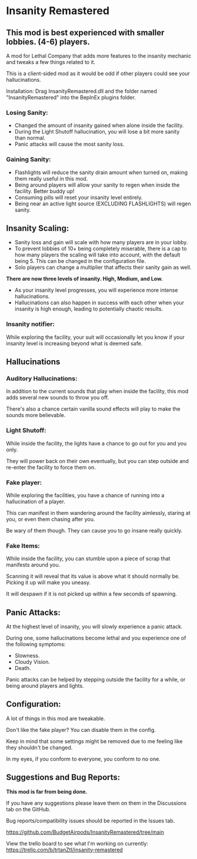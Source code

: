 # Insanity Remastered

## This mod is best experienced with smaller lobbies. (4-6) players.
A mod for Lethal Company that adds more features to the insanity mechanic and tweaks a few things related to it.

This is a client-sided mod as it would be odd if other players could see your hallucinations.

Installation:
Drag InsanityRemastered.dll and the folder named "InsanityRemastered" into the BepInEx plugins folder.


### Losing Sanity:
   - Changed the amount of insanity gained when alone inside the facility.
   - During the Light Shutoff hallucination, you will lose a bit more sanity than normal.
   - Panic attacks will cause the most sanity loss.

### Gaining Sanity:
   - Flashlights will reduce the sanity drain amount when turned on, making them really useful in this mod.
   - Being around players will allow your sanity to regen when inside the facility. Better buddy up!
   - Consuming pills will reset your insanity level entirely.
   - Being near an active light source (EXCLUDING FLASHLIGHTS) will regen sanity.

## Insanity Scaling:
   - Sanity loss and gain will scale with how many players are in your lobby.
   - To prevent lobbies of 10+ being completely miserable, there is a cap to how many players the scaling will take into account, with the default being 5. This can be changed in the configuration file.
   - Solo players can change a multiplier that affects their sanity gain as well.
     
**There are now three levels of insanity. High, Medium, and Low.**
   - As your insanity level progresses, you will experience more intense hallucinations.
   - Hallucinations can also happen in success with each other when your insanity is high enough, leading to potentially chaotic results.

### Insanity notifier:
While exploring the facility, your suit will occasionally let you know if your insanity level is increasing beyond what is deemed safe.

## Hallucinations

### Auditory Hallucinations:
In addition to the current sounds that play when inside the facility, this mod adds several new sounds to throw you off.

There's also a chance certain vanilla sound effects will play to make the sounds more believable.

### Light Shutoff:

While inside the facility, the lights have a chance to go out for you and you only.

They will power back on their own eventually, but you can step outside and re-enter the facility to force them on.


### Fake player:

While exploring the facilities, you have a chance of running into a hallucination of a player.

This can manifest in them wandering around the facility aimlessly, staring at you, or even them chasing after you.

Be wary of them though. They can cause you to go insane really quickly.

### Fake Items:

While inside the facility, you can stumble upon a piece of scrap that manifests around you.

Scanning it will reveal that its value is above what it should normally be. Picking it up will make you uneasy.

It will despawn if it is not picked up within a few seconds of spawning.

## Panic Attacks:

At the highest level of insanity, you will slowly experience a panic attack.

During one, some hallucinations become lethal and you experience one of the following symptoms:
- Slowness.
- Cloudy Vision.
- Death.

Panic attacks can be helped by stepping outside the facility for a while, or being around players and lights.

## Configuration:

A lot of things in this mod are tweakable.

Don't like the fake player? You can disable them in the config.

Keep in mind that some settings might be removed due to me feeling like they shouldn't be changed.

In my eyes, if you conform to everyone, you conform to no one.

## Suggestions and Bug Reports:

**This mod is far from being done.**

If you have any suggestions please leave them on them in the Discussions tab on the GitHub.

Bug reports/compatibility issues should be reported in the Issues tab.

https://github.com/BudgetAirpods/InsanityRemastered/tree/main

View the trello board to see what I'm working on currently: https://trello.com/b/trtanZtI/insanity-remastered
